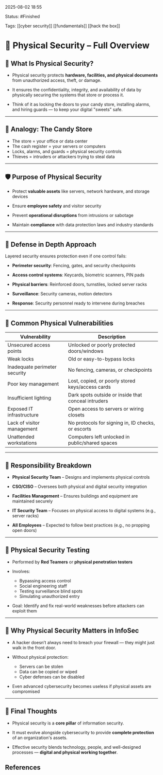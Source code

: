 2025-08-02 18:55

Status: #Finished 

Tags: [[cyber security]] [[fundamentals]] [[hack the box]] 


# 🏢 Physical Security – Full Overview


## 📌 What Is Physical Security?

- Physical security protects **hardware, facilities, and physical documents** from unauthorized access, theft, or damage.

- It ensures the confidentiality, integrity, and availability of data by physically securing the systems that store or process it.

- Think of it as locking the doors to your candy store, installing alarms, and hiring guards — to keep your digital "sweets" safe.

---

## 🏪 Analogy: The Candy Store

- The store = your office or data center  
- The cash register = your servers or computers  
- Locks, alarms, and guards = physical security controls  
- Thieves = intruders or attackers trying to steal data

---

## 🛡️ Purpose of Physical Security

- Protect **valuable assets** like servers, network hardware, and storage devices

- Ensure **employee safety** and visitor security

- Prevent **operational disruptions** from intrusions or sabotage

- Maintain **compliance** with data protection laws and industry standards

---

## 🧱 Defense in Depth Approach

Layered security ensures protection even if one control fails:

- **Perimeter security**: Fencing, gates, and security checkpoints

- **Access control systems**: Keycards, biometric scanners, PIN pads

- **Physical barriers**: Reinforced doors, turnstiles, locked server racks

- **Surveillance**: Security cameras, motion detectors

- **Response**: Security personnel ready to intervene during breaches

---

## 🚪 Common Physical Vulnerabilities

| Vulnerability               | Description                                                                 |
|----------------------------|-----------------------------------------------------------------------------|
| Unsecured access points     | Unlocked or poorly protected doors/windows                                 |
| Weak locks                  | Old or easy-to-bypass locks                                                 |
| Inadequate perimeter security | No fencing, cameras, or checkpoints                                     |
| Poor key management         | Lost, copied, or poorly stored keys/access cards                            |
| Insufficient lighting       | Dark spots outside or inside that conceal intruders                         |
| Exposed IT infrastructure   | Open access to servers or wiring closets                                   |
| Lack of visitor management  | No protocols for signing in, ID checks, or escorts                         |
| Unattended workstations     | Computers left unlocked in public/shared spaces                            |

---

## 🧩 Responsibility Breakdown

- **Physical Security Team** – Designs and implements physical controls

- **CSO/CISO** – Oversees both physical and digital security integration

- **Facilities Management** – Ensures buildings and equipment are maintained securely

- **IT Security Team** – Focuses on physical access to digital systems (e.g., server racks)

- **All Employees** – Expected to follow best practices (e.g., no propping open doors)

---

## 🧪 Physical Security Testing

- Performed by **Red Teamers** or **physical penetration testers**

- Involves:
  - Bypassing access control
  - Social engineering staff
  - Testing surveillance blind spots
  - Simulating unauthorized entry

- Goal: Identify and fix real-world weaknesses before attackers can exploit them

---

## 🎯 Why Physical Security Matters in InfoSec

- A hacker doesn’t always need to breach your firewall — they might just walk in the front door.

- Without physical protection:
  - Servers can be stolen
  - Data can be copied or wiped
  - Cyber defenses can be disabled

- Even advanced cybersecurity becomes useless if physical assets are compromised

---

## 🧠 Final Thoughts

- Physical security is a **core pillar** of information security.

- It must evolve alongside cybersecurity to provide **complete protection** of an organization's assets.

- Effective security blends technology, people, and well-designed processes — **digital and physical working together**.






## References



